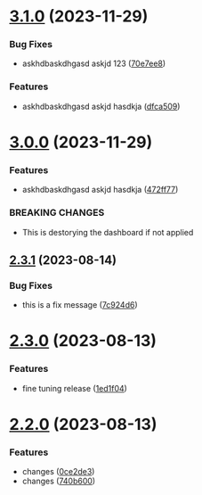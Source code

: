 # [3.1.0](https://github.com/nevengjoreski/test-actions/compare/v3.0.0...v3.1.0) (2023-11-29)


### Bug Fixes

* askhdbaskdhgasd askjd 123 ([70e7ee8](https://github.com/nevengjoreski/test-actions/commit/70e7ee8f29a7b25da65cb71ee3c301d5d16db975))


### Features

* askhdbaskdhgasd askjd hasdkja ([dfca509](https://github.com/nevengjoreski/test-actions/commit/dfca50905756544bc457c6336656c501e2fceddc))

# [3.0.0](https://github.com/nevengjoreski/test-actions/compare/v2.3.1...v3.0.0) (2023-11-29)


### Features

* askhdbaskdhgasd askjd hasdkja ([472ff77](https://github.com/nevengjoreski/test-actions/commit/472ff77d4a3c6a14c157865103adb89ae7a9a67a))


### BREAKING CHANGES

* This is destorying the dashboard if not applied

## [2.3.1](https://github.com/nevengjoreski/test-actions/compare/v2.3.0...v2.3.1) (2023-08-14)


### Bug Fixes

* this is a fix message ([7c924d6](https://github.com/nevengjoreski/test-actions/commit/7c924d6f28b6134aeb9ffe471a3a5bd8cc65c672))

# [2.3.0](https://github.com/nevengjoreski/test-actions/compare/v2.2.0...v2.3.0) (2023-08-13)


### Features

* fine tuning release ([1ed1f04](https://github.com/nevengjoreski/test-actions/commit/1ed1f040c0a6fec7355a3d0382ae9a5b0360d050))

# [2.2.0](https://github.com/nevengjoreski/test-actions/compare/v2.1.0...v2.2.0) (2023-08-13)


### Features

* changes ([0ce2de3](https://github.com/nevengjoreski/test-actions/commit/0ce2de31feaafeec6f7d52a3e74d9071f1aec059))
* changes ([740b600](https://github.com/nevengjoreski/test-actions/commit/740b6000db8a2423d841e29615b056afc6cc40d7))
